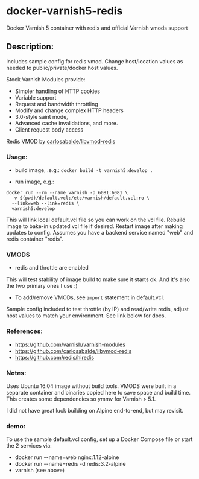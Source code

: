 # docker-varnish5-redis
Docker Varnish 5 container with redis and official Varnish vmods support

## Description:
Includes sample config for redis vmod. Change host/location values as needed to public/private/docker host values.

Stock Varnish Modules provide:

- Simpler handling of HTTP cookies
- Variable support
- Request and bandwidth throttling
- Modify and change complex HTTP headers
- 3.0-style saint mode,
- Advanced cache invalidations, and more.
- Client request body access

Redis VMOD by [carlosabalde/libvmod-redis](https://github.com/carlosabalde/libvmod-redis)

### Usage:

- build image, .e.g.:
`docker build -t varnish5:develop .`

- run image, e.g.:
```
docker run --rm --name varnish -p 6081:6081 \
  -v $(pwd)/default.vcl:/etc/varnish/default.vcl:ro \
  --link=web --link=redis \
  varnish5:develop
```
This will link local default.vcl file so you can work on the vcl file. Rebuild image to bake-in updated vcl file if desired.
Restart image after making updates to config. Assumes you have a backend service named "web" and redis container "redis".

### VMODS
- redis and throttle are enabled

This will test stability of image build to make sure it starts ok. And it's also the two primary ones I use :)

- To add/remove VMODs, see `import` statement in default.vcl.

Sample config included to test throttle (by IP) and read/write redis, adjust host values to match your environment. See link below for docs.


### References:
- https://github.com/varnish/varnish-modules
- https://github.com/carlosabalde/libvmod-redis
- https://github.com/redis/hiredis

### Notes:
Uses Ubuntu 16.04 image without build tools. VMODS were built in a separate container and binaries copied here to save space and build time. 
This creates some dependencies so ymmv for Varnish > 5.1.

I did not have great luck building on Alpine end-to-end, but may revisit.

### demo:
To use the sample default.vcl config, set up a Docker Compose file or start the 2 services via:
- docker run --name=web nginx:1.12-alpine
- docker run --name=redis -d redis:3.2-alpine
- varnish (see above)
